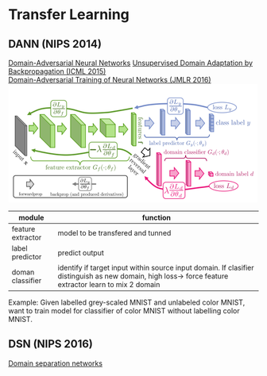 # Transfer Learning
## DANN (NIPS 2014)
[Domain-Adversarial Neural Networks](https://arxiv.org/abs/1412.4446)
[Unsupervised Domain Adaptation by Backpropagation (ICML 2015)](https://arxiv.org/pdf/1409.7495.pdf)  
[Domain-Adversarial Training of Neural Networks (JMLR 2016)](https://arxiv.org/abs/1505.07818)
![](img/domain-adversarial_training.png)

|module           | function|
|-----------------|---------|
|feature extractor| model to be transfered and tunned|
|label predictor  | predict output|
|doman classifier | identify if target input within source input domain. If clasifier distinguish as new domain, high loss-> force feature extractor learn to mix 2 domain|

Example: Given labelled grey-scaled MNIST and unlabeled color MNIST, want to train model for classifier of color MNIST without labelling color MNIST.

## DSN (NIPS 2016)
[Domain separation networks](https://arxiv.org/pdf/1608.06019.pdf)
